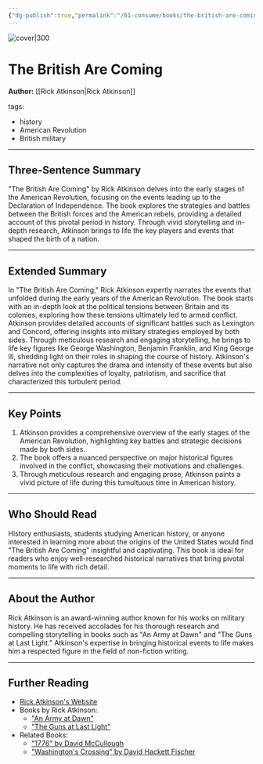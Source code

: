 ```yaml
---
{"dg-publish":true,"permalink":"/01-consume/books/the-british-are-coming/","title":"The British Are Coming","tags":["history","american-revolution"]}
---
```



![cover|300](https://m.media-amazon.com/images/I/91CEJafxdBL.jpg)


# The British Are Coming
**Author:** [[Rick Atkinson\|Rick Atkinson]]


tags:
- history
- American Revolution
- British military

---

## Three-Sentence Summary
"The British Are Coming" by Rick Atkinson delves into the early stages of the American Revolution, focusing on the events leading up to the Declaration of Independence. The book explores the strategies and battles between the British forces and the American rebels, providing a detailed account of this pivotal period in history. Through vivid storytelling and in-depth research, Atkinson brings to life the key players and events that shaped the birth of a nation.

---

## Extended Summary
In "The British Are Coming," Rick Atkinson expertly narrates the events that unfolded during the early years of the American Revolution. The book starts with an in-depth look at the political tensions between Britain and its colonies, exploring how these tensions ultimately led to armed conflict. Atkinson provides detailed accounts of significant battles such as Lexington and Concord, offering insights into military strategies employed by both sides. Through meticulous research and engaging storytelling, he brings to life key figures like George Washington, Benjamin Franklin, and King George III, shedding light on their roles in shaping the course of history. Atkinson's narrative not only captures the drama and intensity of these events but also delves into the complexities of loyalty, patriotism, and sacrifice that characterized this turbulent period.

---

## Key Points
1. Atkinson provides a comprehensive overview of the early stages of the American Revolution, highlighting key battles and strategic decisions made by both sides.
2. The book offers a nuanced perspective on major historical figures involved in the conflict, showcasing their motivations and challenges.
3. Through meticulous research and engaging prose, Atkinson paints a vivid picture of life during this tumultuous time in American history.

---

## Who Should Read
History enthusiasts, students studying American history, or anyone interested in learning more about the origins of the United States would find "The British Are Coming" insightful and captivating. This book is ideal for readers who enjoy well-researched historical narratives that bring pivotal moments to life with rich detail.

---

## About the Author
Rick Atkinson is an award-winning author known for his works on military history. He has received accolades for his thorough research and compelling storytelling in books such as "An Army at Dawn" and "The Guns at Last Light." Atkinson's expertise in bringing historical events to life makes him a respected figure in the field of non-fiction writing.

---

## Further Reading
- [Rick Atkinson's Website](https://ricksbooks.com/)
- Books by Rick Atkinson:
  - ["An Army at Dawn"](https://www.amazon.com/Army-Dawn-Liberation-Trilogy/dp/0805070891)
  - ["The Guns at Last Light"](https://www.amazon.com/Guns-at-Last-Light-Liberation/dp/0805062904)
- Related Books:
  - ["1776" by David McCullough](https://www.amazon.com/1776-David-McCullough/dp/0743226720)
  - ["Washington's Crossing" by David Hackett Fischer](https://www.amazon.com/Washingtons-Crossing-Pivotal-Moments-American/dp/019518159X)